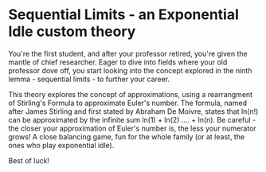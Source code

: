 # Sequential Limits - an Exponential Idle custom theory

You're the first student, and after your professor retired, you're given the mantle of chief researcher. Eager to dive into fields where your old professor dove off, you start looking into the concept explored in the ninth lemma - sequential limits - to further your career.

This theory explores the concept of approximations, using a rearrangment of Stirling's Formula to approximate Euler's number.
The formula, named after James Stirling and first stated by Abraham De Moivre, states that ln(n!) can be approximated by the infinite sum ln(1) + ln(2) .... + ln(n).
Be careful - the closer your approximation of Euler's number is, the less your numerator grows!
A close balancing game, fun for the whole family (or at least, the ones who play exponential idle). 

Best of luck!